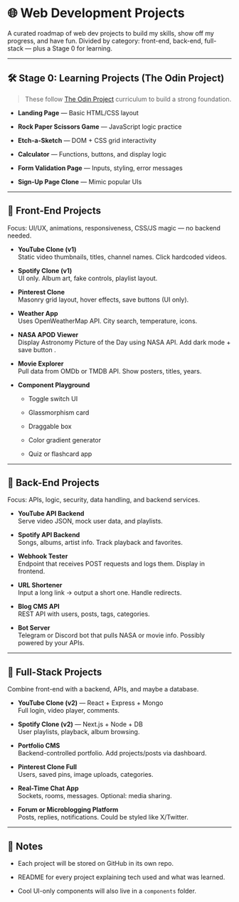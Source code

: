 # 🌐 Web Development Projects

A curated roadmap of web dev projects to build my skills, show off my progress, and have fun. Divided by category: front-end, back-end, full-stack — plus a Stage 0 for learning.

---

## 🛠️ Stage 0: Learning Projects (The Odin Project)

> These follow [The Odin Project](https://www.theodinproject.com/) curriculum to build a strong foundation.

- **Landing Page** — Basic HTML/CSS layout
    
- **Rock Paper Scissors Game** — JavaScript logic practice
    
- **Etch-a-Sketch** — DOM + CSS grid interactivity
    
- **Calculator** — Functions, buttons, and display logic
    
- **Form Validation Page** — Inputs, styling, error messages
    
- **Sign-Up Page Clone** — Mimic popular UIs
    

---

## 🎨 Front-End Projects

Focus: UI/UX, animations, responsiveness, CSS/JS magic — no backend needed.

- **YouTube Clone (v1)**  
    Static video thumbnails, titles, channel names. Click hardcoded videos.
    
- **Spotify Clone (v1)**  
    UI only. Album art, fake controls, playlist layout.
    
- **Pinterest Clone**  
    Masonry grid layout, hover effects, save buttons (UI only).
    
- **Weather App**  
    Uses OpenWeatherMap API. City search, temperature, icons.
    
- **NASA APOD Viewer**  
    Display Astronomy Picture of the Day using NASA API. Add dark mode + save button .
    
- **Movie Explorer**  
    Pull data from OMDb or TMDB API. Show posters, titles, years.
    
- **Component Playground**
    
    - Toggle switch UI
        
    - Glassmorphism card
        
    - Draggable box
        
    - Color gradient generator
        
    - Quiz or flashcard app

---

## 🔧 Back-End Projects

Focus: APIs, logic, security, data handling, and backend services.

- **YouTube API Backend**  
    Serve video JSON, mock user data, and playlists.
    
- **Spotify API Backend**  
    Songs, albums, artist info. Track playback and favorites.
    
- **Webhook Tester**  
    Endpoint that receives POST requests and logs them. Display in frontend.
    
- **URL Shortener**  
    Input a long link → output a short one. Handle redirects.
    
- **Blog CMS API**  
    REST API with users, posts, tags, categories.
    
- **Bot Server**  
    Telegram or Discord bot that pulls NASA or movie info. Possibly powered by your APIs.
    

---

## 🔗 Full-Stack Projects

Combine front-end with a backend, APIs, and maybe a database.

- **YouTube Clone (v2)** — React + Express + Mongo  
    Full login, video player, comments.
    
- **Spotify Clone (v2)** — Next.js + Node + DB  
    User playlists, playback, album browsing.
    
- **Portfolio CMS**  
    Backend-controlled portfolio. Add projects/posts via dashboard.
    
- **Pinterest Clone Full**  
    Users, saved pins, image uploads, categories.
    
- **Real-Time Chat App**  
    Sockets, rooms, messages. Optional: media sharing.
    
- **Forum or Microblogging Platform**  
    Posts, replies, notifications. Could be styled like X/Twitter.
    

---

## 🧠 Notes

- Each project will be stored on GitHub in its own repo.
    
- README for every project explaining tech used and what was learned.
    
- Cool UI-only components will also live in a `components` folder.
